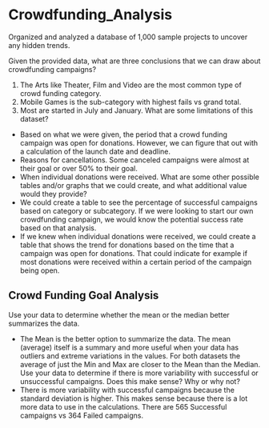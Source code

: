 # Crowdfunding_Analysis
Organized and analyzed a database of 1,000 sample projects to uncover any hidden trends.

Given the provided data, what are three conclusions that we can draw about crowdfunding campaigns?
1.	The Arts like Theater, Film and Video are the most common type of crowd funding category.
2.	Mobile Games is the sub-category with highest fails vs grand total.
3.	Most are started in July and January.
What are some limitations of this dataset?
-	Based on what we were given, the period that a crowd funding campaign was open for donations. However, we can figure that out with a calculation of the launch date and deadline. 
-	Reasons for cancellations. Some canceled campaigns were almost at their goal or over 50% to their goal.
-	When individual donations were received. 
What are some other possible tables and/or graphs that we could create, and what additional value would they provide?
-	We could create a table to see the percentage of successful campaigns based on category or subcategory. If we were looking to start our own crowdfunding campaign, we would know the potential success rate based on that analysis.
-	If we knew when individual donations were received, we could create a table that shows the trend for donations based on the time that a campaign was open for donations. That could indicate for example if most donations were received within a certain period of the campaign being open.

## Crowd Funding Goal Analysis 
Use your data to determine whether the mean or the median better summarizes the data.
-	The Mean is the better option to summarize the data. The mean (average) itself is a summary and more useful when your data has outliers and extreme variations in the values. For both datasets the average of just the Min and Max are closer to the Mean than the Median. 
Use your data to determine if there is more variability with successful or unsuccessful campaigns. Does this make sense? Why or why not?
-	There is more variability with successful campaigns because the standard deviation is higher. This makes sense because there is a lot more data to use in the calculations. There are 565 Successful campaigns vs 364 Failed campaigns.
